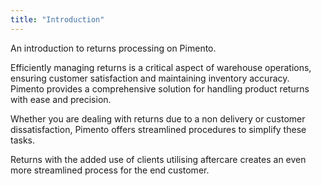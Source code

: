 ```yaml
---
title: "Introduction"
---
```


An introduction to returns processing on Pimento.

Efficiently managing returns is a critical aspect of warehouse operations, ensuring customer satisfaction and maintaining inventory accuracy. Pimento provides a comprehensive solution for handling product returns with ease and precision.

Whether you are dealing with returns due to a non delivery or customer dissatisfaction, Pimento offers streamlined procedures to simplify these tasks.

Returns with the added use of clients utilising aftercare creates an even more streamlined process for the end customer.
